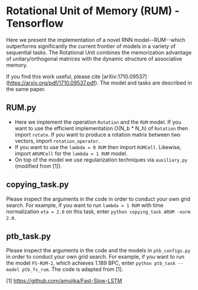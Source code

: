 # Rotational Unit of Memory (RUM) - Tensorflow

Here we present the implementation of a novel RNN model--RUM--which outperforms significantly the current frontier of models in a variety of sequential tasks. The Rotational Unit combines the memorization advantage of unitary/orthogonal matrices with the dynamic structure of associative memory.
    
If you find this work useful, please cite [arXiv:1710.09537] (https://arxiv.org/pdf/1710.09537.pdf). The model and tasks are described in the same paper. 

## RUM.py
- Here we implement the operation `Rotation` and the `RUM` model. If you want to use the efficient implementation O(N_b * N_h) of `Rotation` then import `rotate`. If you want to produce a rotation matrix between two vectors, import `rotation_operator`.
- If you want to use the `lambda = 0 RUM` then import `RUMCell`. Likewise, import `ARUMCell` for the `lambda = 1 RUM` model.
- On top of the model we use regularization techniques via `auxiliary.py` (modified from [1]). 
## copying_task.py 
Please inspect the arguments in the code in order to conduct your own grid search. For example, if you want to run `lambda = 1 RUM` with time normalization `eta = 2.0` on this task, enter `python copying_task ARUM -norm 2.0`. 
## ptb_task.py 
Please inspect the arguments in the code and the models in `ptb_configs.py` in order to conduct your own grid search. For example, if you want to run the model `FS-RUM-2`, which achieves 1.189 BPC, enter `python ptb_task --model ptb_fs_rum`. The code is adapted from [1]. 

[1] https://github.com/amujika/Fast-Slow-LSTM
